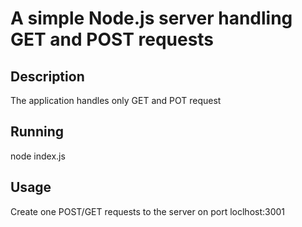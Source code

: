 # A simple Node.js server handling GET and POST requests

## Description
The application handles only GET and POT request

## Running
node index.js

## Usage
Create one POST/GET requests to the server on port loclhost:3001

